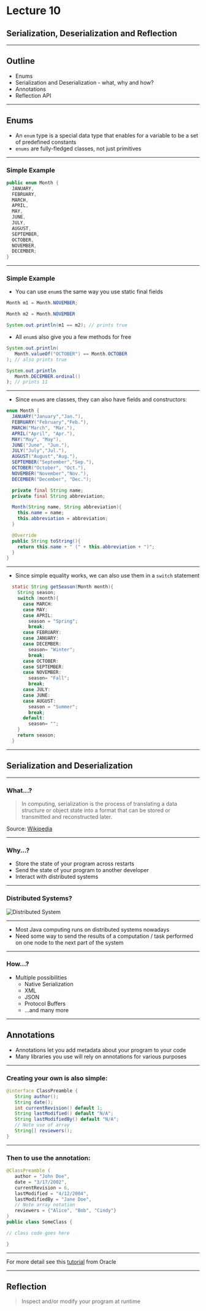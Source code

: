 # Lecture 10
## Serialization, Deserialization and Reflection
---
## Outline
- Enums
- Serialization and Deserialization - what, why and how?
- Annotations
- Reflection API

---
## Enums

- An `enum` type is a special data type that enables for a variable to be a set of
  predefined constants
- `enums` are fully-fledged classes, not just primitives

----
### Simple Example

```java
public enum Month {
  JANUARY,
  FEBRUARY,
  MARCH,
  APRIL,
  MAY,
  JUNE,
  JULY,
  AUGUST,
  SEPTEMBER,
  OCTOBER,
  NOVEMBER,
  DECEMBER;
}
```

----
### Simple Example

- You can use `enum`s the same way you use static final fields

```java
Month m1 = Month.NOVEMBER;

Month m2 = Month.NOVEMBER

System.out.println(m1 == m2); // prints true

```

- All `enum`s also give you a few methods for free

```java
System.out.println(
   Month.valueOf("OCTOBER") == Month.OCTOBER
); // also prints true

System.out.println
   Month.DECEMBER.ordinal()
); // prints 11

```
----

- Since `enum`s are classes, they can also have fields and constructors:

```java
enum Month {
  JANUARY("January","Jan."),
  FEBRUARY("February","Feb."),
  MARCH("March", "Mar."),
  APRIL("April", "Apr."),
  MAY("May", "May"),
  JUNE("June", "Jun."),
  JULY("July","Jul."),
  AUGUST("August","Aug."),
  SEPTEMBER("September","Sep."),
  OCTOBER("October", "Oct."),
  NOVEMBER("November","Nov."),
  DECEMBER("December", "Dec.");

  private final String name;
  private final String abbreviation;

  Month(String name, String abbreviation){
    this.name = name;
    this.abbreviation = abbreviation;
  }

  @Override
  public String toString(){
    return this.name + " (" + this.abbreviation + ")";
  }
}
```
----
- Since simple equality works, we can also use them in a `switch` statement

```java
  static String getSeason(Month month){
    String season;
    switch (month){
      case MARCH:
      case MAY:
      case APRIL:
        season = "Spring";
        break;
      case FEBRUARY:
      case JANUARY:
      case DECEMBER:
        season= "Winter";
        break;
      case OCTOBER:
      case SEPTEMBER:
      case NOVEMBER:
        season= "Fall";
        break;
      case JULY:
      case JUNE:
      case AUGUST:
        season = "Summer";
        break;
      default:
        season= "";
    }
    return season;
  }
```

---
## Serialization and Deserialization

----
### What...?

> In computing, serialization is the process of translating a data structure or
> object state into a format that can be stored or transmitted and reconstructed
> later.

Source: [Wikipedia](https://en.wikipedia.org/wiki/Serialization)

----

### Why...?

- Store the state of your program across restarts
- Send the state of your program to another developer
- Interact with distributed systems

----

### Distributed Systems?

![Distributed System](https://upload.wikimedia.org/wikipedia/commons/c/c6/Distributed-parallel.svg)

----

- Most Java computing runs on distributed systems nowadays
- Need some way to send the results of a computation / task performed on 
  one node to the next part of the system

----

### How...?

- Multiple possibilities
    - Native Serialization
    - XML
    - JSON
    - Protocol Buffers
    - ...and many more

---
## Annotations
- Annotations let you add metadata about your program to your code
- Many libraries you use will rely on annotations for various purposes

----
### Creating your own is also simple:

```java
@interface ClassPreamble {
   String author();
   String date();
   int currentRevision() default 1;
   String lastModified() default "N/A";
   String lastModifiedBy() default "N/A";
   // Note use of array
   String[] reviewers();
}
```

----
### Then to use the annotation:

```java
@ClassPreamble (
   author = "John Doe",
   date = "3/17/2002",
   currentRevision = 6,
   lastModified = "4/12/2004",
   lastModifiedBy = "Jane Doe",
   // Note array notation
   reviewers = {"Alice", "Bob", "Cindy"}
)
public class SomeClass {

// class code goes here

}
```
----

For more detail see this
  [tutorial](https://docs.oracle.com/javase/tutorial/java/annotations/index.html) from Oracle

---
## Reflection

> Inspect and/or modify your program at runtime
